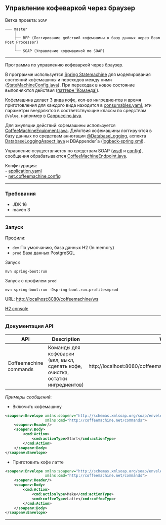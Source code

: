 Управление кофеваркой через браузер
-----------------------------------

Ветка проекта: `SOAP`
```shell
─── master
    │
    ├── BPP (Логгирование действий кофемашины в базу данных через Bean Post Processor)
    │
    └── SOAP (Управление кофемашиной по SOAP)
```
___

Программа по управлению кофеваркой через браузер.

В программе используется [Spring Statemachine](https://docs.spring.io/spring-statemachine/docs/3.0.1/reference/) для 
моделирования состояний кофемашины и переходов между ними 
([StateMachineConfig.java](src/main/java/net/coffeemachine/config/StateMachineConfig.java)).
При переходах в новое состояние выполняются действия 
([паттерн 'Команда'](src/main/java/net/coffeemachine/service/statemachine/commands)).  

Кофемашина делает [3 вида кофе](src/main/java/net/coffeemachine/model/coffee/CoffeeType.java), кол-во ингредиентов и 
время приготовления для каждого вида находится в [consumables.yaml](src/main/resources/consumables.yaml), эти параметры 
внедряются в соответствующие классы по средствам `@Value`, например в [Cappuccino.java](src/main/java/net/coffeemachine/model/coffee/Cappuccino.java).

Для эмуляции действий кофемашины используется [CoffeeMachineEquipment.java](src/main/java/net/coffeemachine/service/CoffeeMachineEquipment.java).
Действия кофемашины логгируются в базу данных по средствам аннотации [@DatabaseLogging](src/main/java/net/coffeemachine/util/aspect/DatabaseLogging.java),
аспекта [DatabaseLoggingAspect.java](src/main/java/net/coffeemachine/util/aspect/DatabaseLoggingAspect.java) и 
DBAppender`а ([logback-spring.xml](src/main/resources/logback-spring.xml)).  

Управление осуществляется по средствам SOAP ([wsdl](src/main/resources/wsdl/commands.wsdl) и [config](src/main/java/net/coffeemachine/config/WebServiceConfig.java)), сообщения обрабатываются 
[CoffeeMachineEndpoint.java](src/main/java/net/coffeemachine/web/controller/CoffeeMachineEndpoint.java).  

Конфигурация:  
    - [application.yaml](src/main/resources/application.yaml)  
    - [net.coffeemachine.config](src/main/java/net/coffeemachine/config)  

---

### Требования

- JDK 16
- maven 3

---

### Запуск

Профили:
    
- ```dev``` По умолчанию, база данных H2 (In memory)
- ```prod``` База данных PostgreSQL

Запуск
```
mvn spring-boot:run
```

Запуск с профилем ```prod```
```
mvn spring-boot:run -Dspring-boot.run.profiles=prod
```

URL: [http://localhost:8080/coffeemachine/ws](http://localhost:8080/coffeemachine/ws)

[H2 console](http://localhost:8080/coffeemachine/h2-console)

---

### Документация API

| API                     | Description                                                                     | WSDL                                                           |
|-------------------------|---------------------------------------------------------------------------------|----------------------------------------------------------------|
| Coffeemachine commands  | Команды для кофеварки (вкл, выкл, сделать кофе, очистка, остатки ингредиентов)  | http://localhost:8080/coffeemachine/ws/commandsDefinition.wsdl |

_*Примеры сообщений*_:

- Включить кофемашину
```xml
<soapenv:Envelope xmlns:soapenv="http://schemas.xmlsoap.org/soap/envelope/"
                  xmlns:cmd="http://coffeemachine.net/commands">
    <soapenv:Header/>
    <soapenv:Body>
        <cmd:Action>
            <cmd:actionType>Start</cmd:actionType>
        </cmd:Action>
    </soapenv:Body>
</soapenv:Envelope>
```
- Приготовить кофе латте
```xml
<soapenv:Envelope xmlns:soapenv="http://schemas.xmlsoap.org/soap/envelope/"
                  xmlns:cmd="http://coffeemachine.net/commands">
    <soapenv:Header/>
    <soapenv:Body>
        <cmd:Action>
            <cmd:actionType>Make</cmd:actionType>
            <cmd:coffeeType>Latte</cmd:coffeeType>
        </cmd:Action>
    </soapenv:Body>
</soapenv:Envelope>
```
---